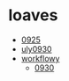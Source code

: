 # loaves

* [0925](./loaves/0925.md)
* [uly0930](./loaves/uly0930.md)
* [workflowy](https://workflowy.com/s/loaves/3MuPwS3rOv9ctCCf)
    * [0930](https://workflowy.com/s/0930/wkrrGWOTFaxi36u3)